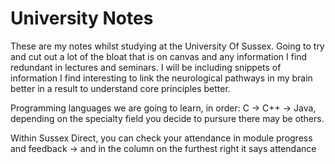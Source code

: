 # University Notes

These are my notes whilst studying at the University Of Sussex. Going to try and cut out a lot of the bloat that is on canvas and any information I find redundant in lectures and seminars. I will be including snippets of information I find interesting to link the neurological pathways in my brain better in a result to understand core principles better.

Programming languages we are going to learn, in order: C -&gt; C++ -&gt; Java, depending on the specialty field you decide to pursure there may be others.

Within Sussex Direct, you can check your attendance in module progress and feedback -&gt; and in the column on the furthest right it says attendance

